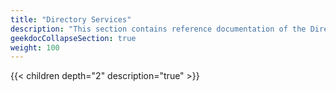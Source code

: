 ```yaml
---
title: "Directory Services"
description: "This section contains reference documentation of the Directory Services screens."
geekdocCollapseSection: true
weight: 100
---
```


{{< children depth="2" description="true" >}}
